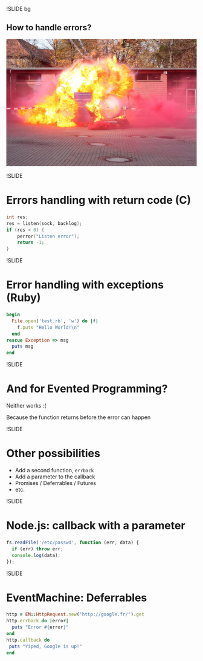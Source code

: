 !SLIDE bg
## How to handle errors? ##
![Explosions](explosion.jpg)

!SLIDE
# Errors handling with return code (C) #

```c
int res;
res = listen(sock, backlog);
if (res < 0) {
    perror("Listen error");
    return -1;
}
```

!SLIDE
# Error handling with exceptions (Ruby) #

```ruby
begin
  File.open('test.rb', 'w') do |f|
    f.puts "Hello World!\n"
  end
rescue Exception => msg
  puts msg
end
```

!SLIDE
# And for Evented Programming? #

Neither works :(

Because the function returns before the error can happen

!SLIDE
# Other possibilities #

* Add a second function, `errback`
* Add a parameter to the callback
* Promises / Deferrables / Futures
* etc.

!SLIDE
# Node.js: callback with a parameter #

```js
fs.readFile('/etc/passwd', function (err, data) {
  if (err) throw err;
  console.log(data);
});
```

!SLIDE
# EventMachine: Deferrables #

```ruby
http = EM::HttpRequest.new("http://google.fr/").get
http.errback do |error|
  puts "Error #{error}"
end
http.callback do
 puts "Yiped, Google is up!"
end
```

